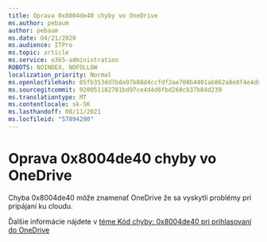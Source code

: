 ```yaml
---
title: Oprava 0x8004de40 chyby vo OneDrive
ms.author: pebaum
author: pebaum
ms.date: 04/21/2020
ms.audience: ITPro
ms.topic: article
ms.service: o365-administration
ROBOTS: NOINDEX, NOFOLLOW
localization_priority: Normal
ms.openlocfilehash: 05fb353dd7bda97b88d4ccfdf2ae708b4401ab862a8e8f4e4d0246b75011cad0
ms.sourcegitcommit: 920051182781bd97ce4d4d6fbd268cb37b84d239
ms.translationtype: MT
ms.contentlocale: sk-SK
ms.lasthandoff: 08/11/2021
ms.locfileid: "57894290"
---
```

# <a name="fix-0x8004de40-error-in-onedrive"></a>Oprava 0x8004de40 chyby vo OneDrive

Chyba 0x8004de40 môže znamenať OneDrive že sa vyskytli problémy pri pripájaní ku cloudu. 

Ďalšie informácie nájdete v [téme Kód chyby: 0x8004de40 pri prihlasovaní do OneDrive](https://docs.microsoft.com/sharepoint/troubleshoot/administration/error-0x8004de40-in-onedrive)